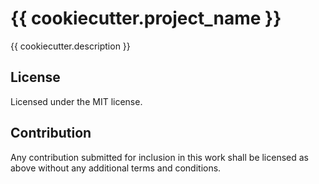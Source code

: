 # {{ cookiecutter.project_name }}

{{ cookiecutter.description }}

## License

Licensed under the MIT license.

## Contribution

Any contribution submitted for inclusion in this work shall be licensed as
above without any additional terms and conditions.
